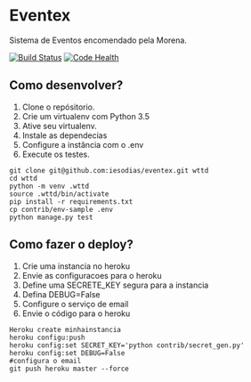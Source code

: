 # Eventex

Sistema de Eventos encomendado pela Morena.

[![Build Status](https://travis-ci.org/iesodias/eventex-wttd.svg?branch=master)](https://travis-ci.org/iesodias/eventex-wttd)
[![Code Health](https://landscape.io/github/iesodias/eventex-wttd/master/landscape.svg?style=flat)](https://landscape.io/github/iesodias/eventex-wttd/master)

## Como desenvolver?

1. Clone o repósitorio.
2. Crie um virtualenv com Python 3.5
3. Ative seu virtualenv.
4. Instale as dependecias
5. Configure a instância com o .env
6. Execute os testes.

```
git clone git@github.com:iesodias/eventex.git wttd
cd wttd
python -m venv .wttd
source .wttd/bin/activate
pip install -r requirements.txt
cp contrib/env-sample .env
python manage.py test

```


## Como fazer o deploy?

1. Crie uma instancia no heroku
2. Envie as configuracoes para o heroku
3. Define uma SECRETE_KEY segura para a instancia
4. Defina DEBUG=False
5. Configure o serviço de email
6. Envie o código para o heroku

```Console
Heroku create minhainstancia
heroku configu:push
heroku config:set SECRET_KEY='python contrib/secret_gen.py'
heroku config:set DEBUG=False
#configura o email
git push heroku master --force
```